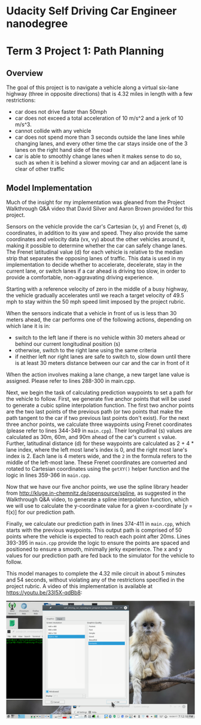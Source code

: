 # Udacity Self Driving Car Engineer nanodegree

# Term 3 Project 1: Path Planning



## Overview

The goal of this project is to navigate a vehicle along a virtual six-lane highway (three in opposite directions) that is 4.32 miles in length with a few restrictions:

- car does not drive faster than 50mph
- car does not exceed a total acceleration of 10 m/s^2 and a jerk of 10 m/s^3.
- cannot collide with any vehicle
- car does not spend more than 3 seconds outside the lane lines while changing lanes, and every other time the car stays inside one of the 3 lanes on the right hand side of the road
- car is able to smoothly change lanes when it makes sense to do so, such as when it is behind a slower moving car and an adjacent lane is clear of other traffic




## Model Implementation

Much of the insight for my implementation was gleaned from the Project Walkthrough Q&A video that David Silver and Aaron Brown provided for this project.

Sensors on the vehicle provide the car's Cartesian (x, y) and Frenet (s, d) coordinates, in addition to its yaw and speed.  They also provide the same coordinates and velocity data (vx, vy) about the other vehicles around it, making it possible to determine whether the car can safely change lanes.  The Frenet latitudinal value (d) for each vehicle is relative to the median strip that separates the opposing lanes of traffic.  This data is used in my implementation to decide whether to accelerate,  decelerate, stay in the current lane, or switch lanes if a car ahead is driving too slow, in order to provide a comfortable, non-aggravating driving experience. 

Starting with a reference velocity of zero in the middle of a busy highway, the vehicle gradually accelerates until we reach a target velocity of 49.5 mph to stay within the 50 mph speed limit imposed by the project rubric.

When the sensors indicate that a vehicle in front of us is less than 30 meters ahead, the car performs one of the following actions, depending on which lane it is in:

- switch to the left lane if there is no vehicle within 30 meters ahead or behind our current longitudinal position (s)
- otherwise, switch to the right lane using the same criteria
- if neither left nor right lanes are safe to switch to, slow down until there is at least 30 meters distance between our car and the car in front of it

When the action involves making a lane change, a new target lane value is assigned.  Please refer to lines 288-300 in main.cpp.

Next, we begin the task of calculating prediction waypoints to set a path for the vehicle to follow.  First, we generate five anchor points that will be used to generate a cubic spline interpolation function.  The first two anchor points are the two last points of the previous path (or two points that make the path tangent to the car if two previous last points don't exist).  For the next three anchor points, we calculate three waypoints using Frenet coordinates (please refer to lines 344-349 in `main.cpp`).  Their longitudinal (s) values are calculated as 30m, 60m, and 90m ahead of the car's current `s` value.  Further, latitudinal distance (d) for these waypoints are calculated as 2 + 4 * lane index, where the left most lane's index is 0, and the right most lane's index is 2.  Each lane is 4 meters wide, and the `2` in the formula refers to the middle of the left-most lane.  These Frenet coordinates are converted and rotated to Cartesian coordinates using the `getXY()` helper function and the logic in lines 359-366 in `main.cpp`.

Now that we have our five anchor points, we use the spline library header from http://kluge.in-chemnitz.de/opensource/spline, as suggested in the Walkthrough Q&A video, to generate a spline interpolation function, which we will use to calculate the y-coordinate value for a given x-coordinate [y = f(x)] for our prediction path.

Finally, we calculate our prediction path in lines 374-411 in `main.cpp`, which starts with the previous waypoints.  This output path is comprised of 50 points where the vehicle is expected to reach each point after 20ms.  Lines 393-395 in `main.cpp` provide the logic to ensure the points are spaced and positioned to ensure a smooth, minimally jerky experience.  The x and y values for our prediction path are fed back to the simulator for the vehicle to follow.

This model manages to complete the 4.32 mile circuit in about 5 minutes and 54 seconds, without violating any of the restrictions specified in the project rubric.  A video of this implementation is available at https://youtu.be/33I5X-qdBb8:

[![YouTube video](./youtube_frame.png)](https://youtu.be/33I5X-qdBb8)